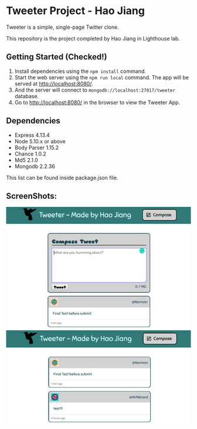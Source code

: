 # Tweeter Project - Hao Jiang

Tweeter is a simple, single-page Twitter clone.

This repository is the project completed by Hao Jiang in Lighthouse lab.

## Getting Started (Checked!)

1. Install dependencies using the `npm install` command.
2. Start the web server using the `npm run local` command. The app will be served at <http://localhost:8080/>.
3. And the server will connect to `mongodb://localhost:27017/tweeter` database.
4. Go to <http://localhost:8080/> in the browser to view the Tweeter App.

## Dependencies

- Express 4.13.4
- Node 5.10.x or above
- Body Parser 1.15.2
- Chance 1.0.2
- Md5 2.1.0
- Mongodb 2.2.36

This list can be found inside package.json file.

## ScreenShots:
!["Screenshot of tweet compose box"](https://github.com/HaoJiang0201/LHL-P2-Tweeter/blob/master/docs/ComposeNewTweet.jpg)
!["Screenshot of tweets"](https://github.com/HaoJiang0201/LHL-P2-Tweeter/blob/master/docs/TweetsList.jpg)
